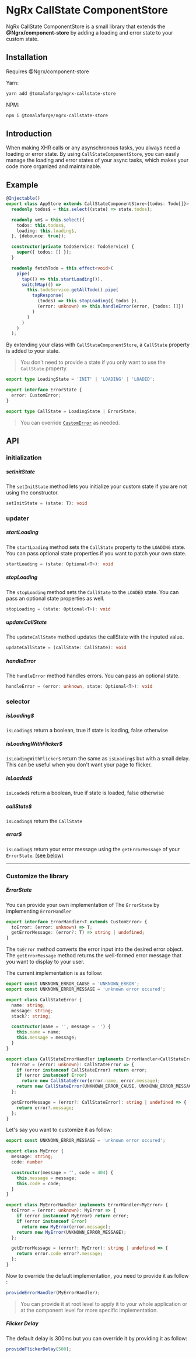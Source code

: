 # NgRx CallState ComponentStore

NgRx CallState ComponentStore is a small library that extends the **@Ngrx/component-store** by adding a loading and error state to your custom state.

## Installation

Requires @Ngrx/component-store

Yarn:

```bash
yarn add @tomalaforge/ngrx-callstate-store
```

NPM:

```bash
npm i @tomalaforge/ngrx-callstate-store
```

## Introduction

When making XHR calls or any asynschronous tasks, you always need a loading or error state. By using `CallStateComponentStore`, you can easily manage the loading and error states of your async tasks, which makes your code more organized and maintainable.

## Example

```typescript
@Injectable()
export class AppStore extends CallStateComponentStore<{todos: Todo[]}> {
  readonly todos$ = this.select((state) => state.todos);

  readonly vm$ = this.select({
    todos: this.todos$,
    loading: this.loading$,
  }, {debounce: true});

  constructor(private todoService: TodoService) {
    super({ todos: [] });
  }

  readonly fetchTodo = this.effect<void>(
    pipe(
      tap(() => this.startLoading()),
      switchMap(() =>
        this.todoService.getAllTodo().pipe(
          tapResponse(
            (todos) => this.stopLoading({ todos }),
            (error: unknown) => this.handleError(error, {todos: []})
          )
        )
      )
    )
  );
```

By extending your class with `CallStateComponentStore`, a `CallState` property is added to your state.

> You don't need to provide a state if you only want to use the `CallState` property.

```typescript
export type LoadingState = 'INIT' | 'LOADING' | 'LOADED';

export interface ErrorState {
  error: CustomError;
}

export type CallState = LoadingState | ErrorState;
```

> You can override [`CustomError`](#errorstate) as needed.

## API

### initialization

##### setInitState

The `setInitState` method lets you initialize your custom state if you are not using the constructor.

```typescript
setInitState = (state: T): void
```

### updater

##### startLoading

The `startLoading` method sets the `CallState` property to the `LOADING` state. You can pass optional state properties if you want to patch your own state.

```typescript
startLoading = (state: Optional<T>): void
```

##### stopLoading

The `stopLoading` method sets the `CallState` to the `LOADED` state. You can pass an optional state properties as well.

```typescript
stopLoading = (state: Optional<T>): void
```

##### updateCallState

The `updateCallState` method updates the callState with the inputed value.

```typescript
updateCallState = (callState: CallState): void
```

##### handleError

The `handleError` method handles errors. You can pass an optional state.

```typescript
handleError = (error: unknown, state: Optional<T>): void
```

### selector

##### isLoading$

`isLoading$` return a boolean, true if state is loading, false otherwise

##### isLoadingWithFlicker$

`isLoadingWithFlicker$` return the same as `isLoading$` but with a small delay. This can be useful when you don't want your page to flicker.

##### isLoaded$

`isLoaded$` return a boolean, true if state is loaded, false otherwise

##### callState$

`isLoading$` return the `CallState`

##### error$

`isLoading$` return your error message using the `getErrorMessage` of your `ErrorState`. [(see below)](#errorstate)

---

### Customize the library

##### ErrorState

You can provide your own implementation of The `ErrorState` by implementing `ErrorHandler`

```typescript
export interface ErrorHandler<T extends CustomError> {
  toError: (error: unknown) => T;
  getErrorMessage: (error?: T) => string | undefined;
}
```

The `toError` method converts the error input into the desired error object.
The `getErrorMessage` method returns the well-formed error message that you want to display to your user.

The current implementation is as follow:

```typescript
export const UNKNOWN_ERROR_CAUSE = 'UNKNOWN_ERROR';
export const UNKNOWN_ERROR_MESSAGE = 'unknown error occured';

export class CallStateError {
  name: string;
  message: string;
  stack?: string;

  constructor(name = '', message = '') {
    this.name = name;
    this.message = message;
  }
}

export class CallStateErrorHandler implements ErrorHandler<CallStateError> {
  toError = (error: unknown): CallStateError => {
    if (error instanceof CallStateError) return error;
    if (error instanceof Error)
      return new CallStateError(error.name, error.message);
    return new CallStateError(UNKNOWN_ERROR_CAUSE, UNKNOWN_ERROR_MESSAGE);
  };

  getErrorMessage = (error?: CallStateError): string | undefined => {
    return error?.message;
  };
}
```

Let's say you want to customize it as follow:

```typescript
export const UNKNOWN_ERROR_MESSAGE = 'unknown error occured';

export class MyError {
  message: string;
  code: number

  constructor(message = '', code = 404) {
    this.message = message;
    this.code = code;
  }
}

export class MyErrorHandler implements ErrorHandler<MyError> {
  toError = (error: unknown): MyError => {
    if (error instanceof MyError) return error;
    if (error instanceof Error)
      return new MyError(error.message);
    return new MyError(UNKNOWN_ERROR_MESSAGE);
  };

  getErrorMessage = (error?: MyError): string | undefined => {
    return error.code error?.message;
  };
}
```

Now to override the default implementation, you need to provide it as follow :

```typescript
provideErrorHandler(MyErrorHandler);
```

> You can provide it at root level to apply it to your whole application or at the component level for more specific implementation.

##### Flicker Delay

The default delay is 300ms but you can override it by providing it as follow:

```typescript
provideFlickerDelay(500);
```
